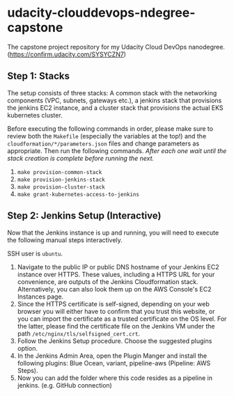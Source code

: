 # udacity-clouddevops-ndegree-capstone
The capstone project repository for my Udacity Cloud DevOps nanodegree. (https://confirm.udacity.com/SYSYCZN7)

## Step 1: Stacks

The setup consists of three stacks: A common stack with the networking components (VPC, subnets, gateways etc.), a jenkins stack that provisions the jenkins EC2 instance, and a cluster stack that provisions the actual EKS kubernetes cluster.

Before executing the following commands in order, please make sure to review both the `Makefile` (especially the variables at the top!) and the `cloudformation/*/parameters.json` files and change parameters as appropriate. Then run the following commands. *After each one wait until the stack creation is complete before running the next.*

1. `make provision-common-stack`
2. `make provision-jenkins-stack`
3. `make provision-cluster-stack`
4. `make grant-kubernetes-access-to-jenkins`

## Step 2: Jenkins Setup (Interactive)

Now that the Jenkins instance is up and running, you will need to execute the following manual steps interactively.

SSH user is `ubuntu`.

1. Navigate to the public IP or public DNS hostname of your Jenkins EC2 instance over HTTPS. These values, including a HTTPS URL for your convenience, are outputs of the Jenkins Cloudformation stack. Alternatively, you can also look them up on the AWS Console's EC2 Instances page.
2. Since the HTTPS certificate is self-signed, depending on your web browser you will either have to confirm that you trust this website, or you can import the certificate as a trusted certificate on the OS level. For the latter, please find the certificate file on the Jenkins VM under the path `/etc/nginx/tls/selfsigned_cert.crt`.
3. Follow the Jenkins Setup procedure. Choose the suggested plugins option.
4. In the Jenkins Admin Area, open the Plugin Manger and install the following plugins: Blue Ocean, variant, pipeline-aws (Pipeline: AWS Steps).
5. Now you can add the folder where this code resides as a pipeline in jenkins. (e.g. GitHub connection)
